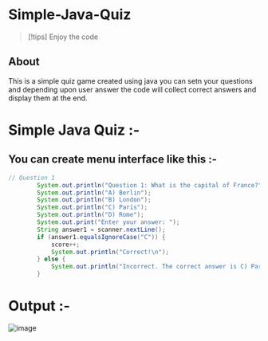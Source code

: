 # Simple-Java-Quiz

> [!tips]
> Enjoy the code

## About

This is a simple quiz game created using java you can setn your questions and depending upon user answer the code will collect correct answers and display them at the end.

# Simple Java Quiz :-

## You can create menu interface like this :-

```java
// Question 1
        System.out.println("Question 1: What is the capital of France?");
        System.out.println("A) Berlin");
        System.out.println("B) London");
        System.out.println("C) Paris");
        System.out.println("D) Rome");
        System.out.print("Enter your answer: ");
        String answer1 = scanner.nextLine();
        if (answer1.equalsIgnoreCase("C")) {
            score++;
            System.out.println("Correct!\n");
        } else {
            System.out.println("Incorrect. The correct answer is C) Paris.\n");
        }
```
# Output :-

![image](https://github.com/user-attachments/assets/9ef03094-d440-4c64-97cd-d065fe3873ae)


